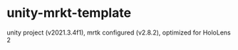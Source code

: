 # unity-mrkt-template
unity project (v2021.3.4f1), mrtk configured (v2.8.2), optimized for HoloLens 2
